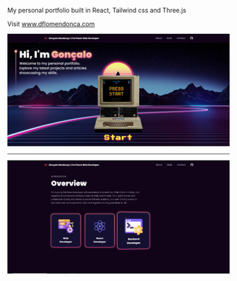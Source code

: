 My personal portfolio built in React, Tailwind css and Three.js

Visit www.dflomendonca.com

![Screenshot](Portfolio.png)

-----------------------------------------

![Screenshot](Portfolio2.png)
